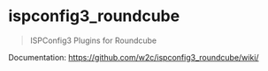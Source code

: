 ispconfig3_roundcube
====================

> ISPConfig3 Plugins for Roundcube

Documentation: https://github.com/w2c/ispconfig3_roundcube/wiki/
